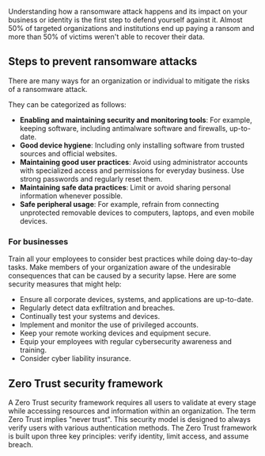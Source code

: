 Understanding how a ransomware attack happens and its impact on your business or identity is the first step to defend yourself against it. Almost 50% of targeted organizations and institutions end up paying a ransom and more than 50% of victims weren't able to recover their data.

## Steps to prevent ransomware attacks

There are many ways for an organization or individual to mitigate the risks of a ransomware attack.

They can be categorized as follows:

- **Enabling and maintaining security and monitoring tools**: For example, keeping software, including antimalware software and firewalls, up-to-date.
- **Good device hygiene**: Including only installing software from trusted sources and official websites.
- **Maintaining good user practices**: Avoid using administrator accounts with specialized access and permissions for everyday business. Use strong passwords and regularly reset them.
- **Maintaining safe data practices**: Limit or avoid sharing personal information whenever possible.
- **Safe peripheral usage**: For example, refrain from connecting unprotected removable devices to computers, laptops, and even mobile devices.

### For businesses

Train all your employees to consider best practices while doing day-to-day tasks. Make members of your organization aware of the undesirable consequences that can be caused by a security lapse. Here are some security measures that might help:

- Ensure all corporate devices, systems, and applications are up-to-date.
- Regularly detect data exfiltration and breaches.
- Continually test your systems and devices.
- Implement and monitor the use of privileged accounts.
- Keep your remote working devices and equipment secure.
- Equip your employees with regular cybersecurity awareness and training.
- Consider cyber liability insurance.

## Zero Trust security framework

A Zero Trust security framework requires all users to validate at every stage while accessing resources and information within an organization. The term Zero Trust implies "never trust". This security model is designed to always verify users with various authentication methods. The Zero Trust framework is built upon three key principles: verify identity, limit access, and assume breach.

